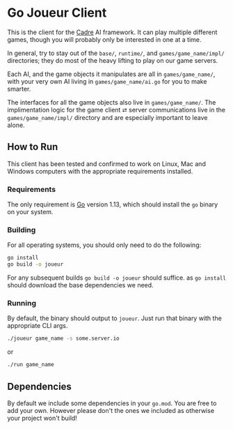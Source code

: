 # Go Joueur Client

This is the client for the [Cadre] AI framework. It can play multiple
different games, though you will probably only be interested in one at a time.

In general, try to stay out of the `base/`, `runtime/`, and
`games/game_name/impl/` directories; they do most of the heavy lifting to play
on our game servers.

Each AI, and the game objects it manipulates are all in `games/game_name/`,
with your very own AI living in `games/game_name/ai.go` for you to make
smarter.

The interfaces for all the game objects also live in `games/game_name/`. The
implimentation logic for the game client ⮂ server communications live in the
`games/game_name/impl/` directory and are especially important to leave alone.

## How to Run

This client has been tested and confirmed to work on Linux, Mac and Windows
computers with the appropriate requirements installed.

### Requirements

The only requirement is [Go] version 1.13, which should install the `go`
binary on your system.

### Building

For all operating systems, you should only need to do the following:

```bash
go install
go build -o joueur
```

For any subsequent builds `go build -o joueur` should suffice. as `go install` should
download the base dependencies we need.

### Running

By default, the binary should output to `joueur`. Just run that binary with
the appropriate CLI args.

```bash
./joueur game_name -s some.server.io
```

or

```bash
./run game_name
```

## Dependencies

By default we include some dependencies in your `go.mod`. You are free to add
your own. However please don't the ones we included as otherwise your project
won't build!

[Cadre]: https://github.com/siggame/Cadre
[Go]: https://golang.org/
